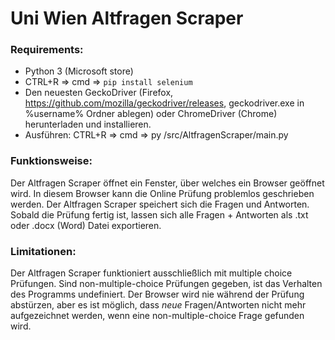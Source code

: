# Uni Wien Altfragen Scraper

### Requirements:

- Python 3 (Microsoft store)
- CTRL+R => cmd => `pip install selenium`
- Den neuesten GeckoDriver (Firefox, https://github.com/mozilla/geckodriver/releases, geckodriver.exe in %username% Ordner ablegen) oder ChromeDriver (Chrome) herunterladen und installieren.
- Ausführen: CTRL+R => cmd => py <pfad>/src/AltfragenScraper/main.py

### Funktionsweise:

Der Altfragen Scraper öffnet ein Fenster, über welches ein Browser geöffnet wird. In diesem Browser kann die Online Prüfung problemlos geschrieben werden. Der Altfragen Scraper speichert sich die Fragen und Antworten.
Sobald die Prüfung fertig ist, lassen sich alle Fragen + Antworten als .txt oder .docx (Word) Datei exportieren.

### Limitationen:

Der Altfragen Scraper funktioniert ausschließlich mit multiple choice Prüfungen. Sind non-multiple-choice Prüfungen gegeben, ist das Verhalten des Programms undefiniert. Der Browser wird nie während der Prüfung abstürzen, aber es ist möglich, dass *neue* Fragen/Antworten nicht mehr aufgezeichnet werden, wenn eine non-multiple-choice Frage gefunden wird.
